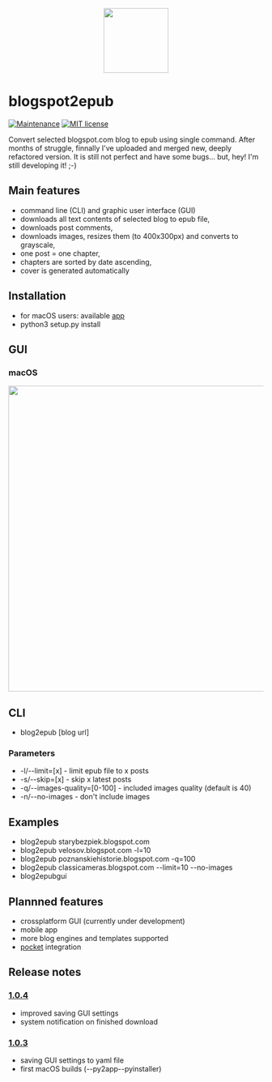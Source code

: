 <p align="center">
<img src="https://raw.githubusercontent.com/bohdanbobrowski/blogspot2epub/master/images/blog2epub.png" width="128" height="128" />
</p>

# blogspot2epub

[![Maintenance](https://img.shields.io/badge/Maintained%3F-yes-green.svg)](https://github.com/bohdanbobrowski/blogspot2epub/graphs/commit-activity) [![MIT license](https://img.shields.io/badge/License-MIT-blue.svg)](https://lbesson.mit-license.org/)


Convert selected blogspot.com blog to epub using single command. After months of struggle, finnally I've uploaded and merged new, deeply refactored version. It is still not perfect and have some bugs... but, hey! I'm still developing it! ;-)

## Main features

- command line (CLI) and graphic user interface (GUI)
- downloads all text contents of selected blog to epub file,
- downloads post comments,
- downloads images, resizes them (to 400x300px) and converts to grayscale,
- one post = one chapter,
- chapters are sorted by date ascending,
- cover is generated automatically

## Installation

- for macOS users: available [app](https://github.com/bohdanbobrowski/blogspot2epub/releases)
- python3 setup.py install

## GUI

### macOS

<p align="center">
<img src="https://raw.githubusercontent.com/bohdanbobrowski/blogspot2epub/master/images/blog2epub_osx_screenshot.png" width="741" height="604" />
</p>

## CLI

- blog2epub [blog url] <parameters>

### Parameters

- -l/--limit=[x] - limit epub file to x posts
- -s/--skip=[x] - skip x latest posts
- -q/--images-quality=[0-100] - included images quality (default is 40)
- -n/--no-images - don't include images

## Examples

- blog2epub starybezpiek.blogspot.com
- blog2epub velosov.blogspot.com -l=10
- blog2epub poznanskiehistorie.blogspot.com -q=100
- blog2epub classicameras.blogspot.com --limit=10 --no-images
- blog2epubgui

## Plannned features

- crossplatform GUI (currently under development)
- mobile app
- more blog engines and templates supported
- [pocket](https://getpocket.com) integration

## Release notes


### [1.0.4](https://github.com/bohdanbobrowski/blogspot2epub/releases/tag/1.0.4)

- improved saving GUI settings
- system notification on finished download

### [1.0.3](https://github.com/bohdanbobrowski/blogspot2epub/releases/tag/1.0.3)

- saving GUI settings to yaml file
- first macOS builds (--py2app--pyinstaller)